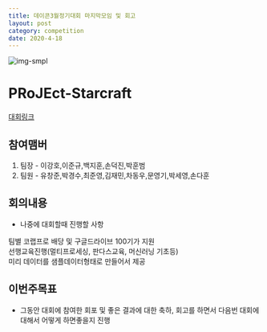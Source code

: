 ```yaml
---
title: 데이콘3월정기대회 마지막모임 및 회고
layout: post
category: competition
date: 2020-4-18
---
```


![img-smpl](https://songdo-ai-study.github.io/pRoJEct-NeGYa/assets/img/4-4-p.png)

# PRoJEct-Starcraft



[대회링크](https://dacon.io/competitions/official/235583/overview/)

## 참여맴버

1. 팀장 - 이강호,이준규,백지훈,손덕진,박훈범
2. 팀원 - 유창준,박경수,최준영,김재민,차동우,문영기,박세영,손다훈

## 회의내용

* 나중에 대회할때 진행할 사항  
  
팀별 코랩프로 배당 및 구글드라이브 100기가 지원  
선행교육진행(멀티프로세싱, 판다스교육, 머신러닝 기초등)  
미리 데이터를 샘플데이터형태로 만들어서 제공  

## 이번주목표

* 그동안 대회에 참여한 회포 및 좋은 결과에 대한 축하, 회고를 하면서 다음번 대회에 대해서 어떻게 하면좋을지 진행
